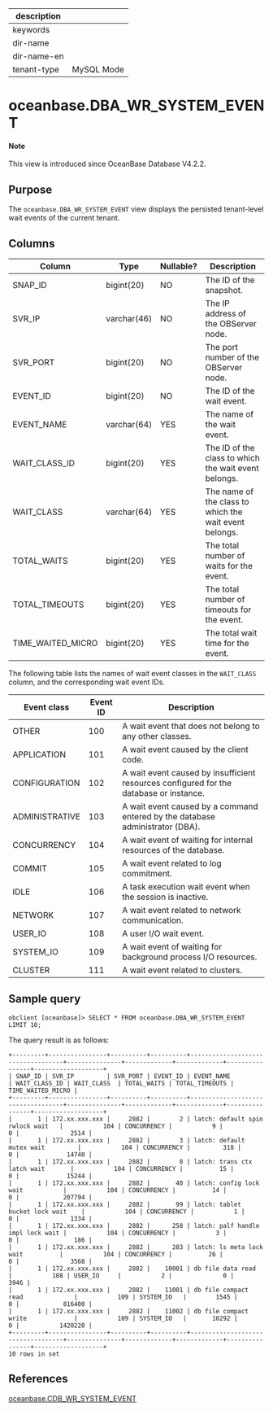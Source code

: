 | description ||
|---|---|
| keywords ||
| dir-name ||
| dir-name-en ||
| tenant-type | MySQL Mode |

# oceanbase.DBA_WR_SYSTEM_EVENT

<main id="notice" type='explain'>
<h4>Note</h4>
<p>This view is introduced since OceanBase Database V4.2.2. </p>
</main>

## Purpose

The `oceanbase.DBA_WR_SYSTEM_EVENT` view displays the persisted tenant-level wait events of the current tenant.

## Columns

| **Column** | **Type** | **Nullable?** | **Description** |
|-------------------|-------------|---------------------|----------------------------------------|
| SNAP_ID | bigint(20) | NO | The ID of the snapshot. |
| SVR_IP | varchar(46) | NO | The IP address of the OBServer node. |
| SVR_PORT | bigint(20) | NO | The port number of the OBServer node. |
| EVENT_ID | bigint(20) | NO | The ID of the wait event. |
| EVENT_NAME | varchar(64) | YES | The name of the wait event. |
| WAIT_CLASS_ID | bigint(20) | YES | The ID of the class to which the wait event belongs. |
| WAIT_CLASS | varchar(64) | YES | The name of the class to which the wait event belongs. |
| TOTAL_WAITS | bigint(20) | YES | The total number of waits for the event. |
| TOTAL_TIMEOUTS | bigint(20) | YES | The total number of timeouts for the event. |
| TIME_WAITED_MICRO | bigint(20) | YES | The total wait time for the event. |

The following table lists the names of wait event classes in the `WAIT_CLASS` column, and the corresponding wait event IDs.

| Event class | Event ID | Description |
|------|----|------|
| OTHER | 100 | A wait event that does not belong to any other classes. |
| APPLICATION | 101 | A wait event caused by the client code. |
| CONFIGURATION | 102 | A wait event caused by insufficient resources configured for the database or instance. |
| ADMINISTRATIVE | 103 | A wait event caused by a command entered by the database administrator (DBA). |
| CONCURRENCY | 104 | A wait event of waiting for internal resources of the database. |
| COMMIT | 105 | A wait event related to log commitment. |
| IDLE | 106 | A task execution wait event when the session is inactive. |
| NETWORK | 107 | A wait event related to network communication. |
| USER_IO | 108 | A user I/O wait event. |
| SYSTEM_IO | 109 | A wait event of waiting for background process I/O resources. |
| CLUSTER | 111 | A wait event related to clusters. |

## Sample query

```shell
obclient [oceanbase]> SELECT * FROM oceanbase.DBA_WR_SYSTEM_EVENT LIMIT 10;
```

The query result is as follows:

```shell
+---------+----------------+----------+----------+-----------------------------------+---------------+-------------+-------------+----------------+-------------------+
| SNAP_ID | SVR_IP         | SVR_PORT | EVENT_ID | EVENT_NAME                        | WAIT_CLASS_ID | WAIT_CLASS  | TOTAL_WAITS | TOTAL_TIMEOUTS | TIME_WAITED_MICRO |
+---------+----------------+----------+----------+-----------------------------------+---------------+-------------+-------------+----------------+-------------------+
|       1 | 172.xx.xxx.xxx |     2882 |        2 | latch: default spin rwlock wait   |           104 | CONCURRENCY |           9 |              0 |              2514 |
|       1 | 172.xx.xxx.xxx |     2882 |        3 | latch: default mutex wait         |           104 | CONCURRENCY |         318 |              0 |             14740 |
|       1 | 172.xx.xxx.xxx |     2882 |        8 | latch: trans ctx latch wait       |           104 | CONCURRENCY |          15 |              0 |             15244 |
|       1 | 172.xx.xxx.xxx |     2882 |       40 | latch: config lock wait           |           104 | CONCURRENCY |          14 |              0 |            207794 |
|       1 | 172.xx.xxx.xxx |     2882 |       99 | latch: tablet bucket lock wait    |           104 | CONCURRENCY |           1 |              0 |              1334 |
|       1 | 172.xx.xxx.xxx |     2882 |      258 | latch: palf handle impl lock wait |           104 | CONCURRENCY |           3 |              0 |               186 |
|       1 | 172.xx.xxx.xxx |     2882 |      283 | latch: ls meta lock wait          |           104 | CONCURRENCY |          26 |              0 |              3568 |
|       1 | 172.xx.xxx.xxx |     2882 |    10001 | db file data read                 |           108 | USER_IO     |           2 |              0 |              3946 |
|       1 | 172.xx.xxx.xxx |     2882 |    11001 | db file compact read              |           109 | SYSTEM_IO   |        1545 |              0 |            816400 |
|       1 | 172.xx.xxx.xxx |     2882 |    11002 | db file compact write             |           109 | SYSTEM_IO   |       10292 |              0 |           1420220 |
+---------+----------------+----------+----------+-----------------------------------+---------------+-------------+-------------+----------------+-------------------+
10 rows in set
```

## References

[oceanbase.CDB_WR_SYSTEM_EVENT](../../300.system-view-of-sys-tenant/200.dictionary-view-of-sys-tenant/28000.cdb_wr_system_event-of-sys-tenant.md)